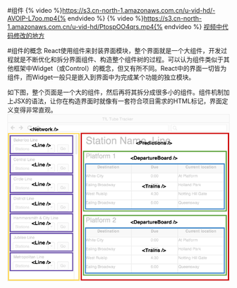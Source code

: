 #组件
{% video %}https://s3.cn-north-1.amazonaws.com.cn/u-vid-hd/-AVOIP-L7oo.mp4{% endvideo %}
{% video %}https://s3.cn-north-1.amazonaws.com.cn/u-vid-hd/PtospOO4qrs.mp4{% endvideo %}
[视频中代码修改的地方](https://github.com/udacity/reactnd-contacts-complete/commit/069bbfa3f5359849d334a0f58813220291e61dc0)

#组件的概念
React使用组件来封装界面模块，整个界面就是一个大组件，开发过程就是不断优化和拆分界面组件、构造整个组件树的过程。可以认为组件类似于其他框架中Widget（或Control）的概念，但又有所不同。React中的界面一切皆为组件，而Widget一般只是嵌入到界面中为完成某个功能的独立模块。

如下图，整个页面是一个大的组件，然后再将其拆分成很多小的组件。组件机制加上JSX的语法，让你在构造界面时就像有一套符合项目需求的HTML标记，界面定义变得非常直观。
![](/assets/component.png)
